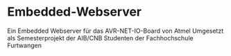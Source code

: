 ﻿Embedded-Webserver
==================
Ein Embedded Webserver für das
AVR-NET-IO-Board von Atmel
Umgesetzt als Semesterprojekt der AIB/CNB Studenten der Fachhochschule Furtwangen